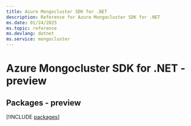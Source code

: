 ```yaml
---
title: Azure Mongocluster SDK for .NET
description: Reference for Azure Mongocluster SDK for .NET
ms.date: 01/24/2025
ms.topic: reference
ms.devlang: dotnet
ms.service: mongocluster
---
```

# Azure Mongocluster SDK for .NET - preview
## Packages - preview
[!INCLUDE [packages](mongocluster-index.md)]